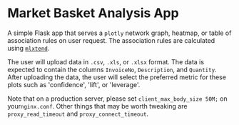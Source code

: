 # Market Basket Analysis App

A simple Flask app that serves a `plotly` network graph, heatmap, or table of association rules on user request. The association rules are calculated using [`mlxtend`](http://rasbt.github.io/mlxtend/).

The user will upload data in `.csv`, `.xls`, or `.xlsx` format. The data is expected to contain the columns `InvoiceNo`, `Description`, and `Quantity`. After uploading the data, the user will select the preferred metric for these plots such as 'confidence', 'lift', or 'leverage'.

Note that on a production server, please set `client_max_body_size 50M;` on your`nginx.conf`. Other things that may be worth tweaking are `proxy_read_timeout` and `proxy_connect_timeout`.
